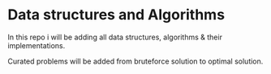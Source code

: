 # Data structures and Algorithms
 
In this repo i will be adding all data structures, algorithms & their implementations.

Curated problems will be added from bruteforce solution to optimal solution.